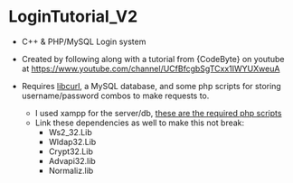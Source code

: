 # LoginTutorial_V2
* C++ & PHP/MySQL Login system
 
* Created by following along with a tutorial from {CodeByte} on youtube at https://www.youtube.com/channel/UCfBfcgbSgTCxx1IWYUXweuA

* Requires [libcurl](https://curl.se/libcurl/), a MySQL database, and some php scripts for storing username/password combos to make requests to.
  * I used xampp for the server/db, [these are the required php scripts](https://github.com/spierceVR/LoginTutorial_V2/tree/master/php_backend/htdocs/files)
  * Link these dependencies as well to make this not break:
    * Ws2_32.Lib
    * Wldap32.Lib
    * Crypt32.Lib
    * Advapi32.lib
    * Normaliz.lib
